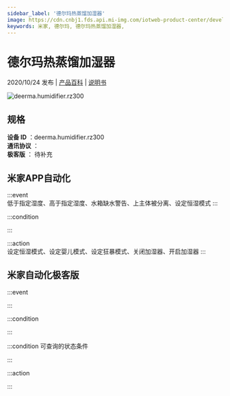 ```yaml
---
sidebar_label: '德尔玛热蒸馏加湿器'
image: https://cdn.cnbj1.fds.api.mi-img.com/iotweb-product-center/developer_1604453680035cJpcgrfW.png?GalaxyAccessKeyId=AKVGLQWBOVIRQ3XLEW&Expires=9223372036854775807&Signature=oM5mS/qSEOZoKpcR3Vy3PfOv2Mg=
keywords: 米家, 德尔玛, 德尔玛热蒸馏加湿器, 
---
```

# 德尔玛热蒸馏加湿器

2020/10/24 发布 | [产品百科](https://home.mi.com/webapp/content/baike/product/index.html?model=deerma.humidifier.rz300/) | [说明书](https://home.mi.com/views/introduction.html?model=deerma.humidifier.rz300&region=cn)

![deerma.humidifier.rz300](https://cdn.cnbj1.fds.api.mi-img.com/iotweb-product-center/developer_1604453680035cJpcgrfW.png?GalaxyAccessKeyId=AKVGLQWBOVIRQ3XLEW&Expires=9223372036854775807&Signature=oM5mS/qSEOZoKpcR3Vy3PfOv2Mg=)

## 规格  
> 
**设备 ID** ：deerma.humidifier.rz300  
**通讯协议** ：  
**极客版**  ： 待补充 


## 米家APP自动化  

:::event  
低于指定湿度、高于指定湿度、水箱缺水警告、上主体被分离、设定恒湿模式
:::

:::condition  

:::

:::action   
设定恒湿模式、设定婴儿模式、设定狂暴模式、关闭加湿器、开启加湿器
:::

## 米家自动化极客版  

:::event  

:::

:::condition  

:::

:::condition 可查询的状态条件  

:::

:::action  

:::

        
